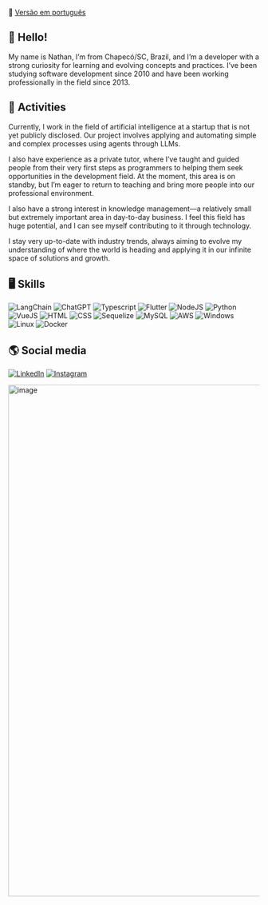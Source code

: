 📖 [Versão em português](https://github.com/NathanAP/NathanAP/blob/main/README.md)

## 👋 Hello!

My name is Nathan, I’m from Chapecó/SC, Brazil, and I’m a developer with a strong curiosity for learning and evolving concepts and practices. I’ve been studying software development since 2010 and have been working professionally in the field since 2013.

## 🚀 Activities

Currently, I work in the field of artificial intelligence at a startup that is not yet publicly disclosed. Our project involves applying and automating simple and complex processes using agents through LLMs.

I also have experience as a private tutor, where I’ve taught and guided people from their very first steps as programmers to helping them seek opportunities in the development field. At the moment, this area is on standby, but I’m eager to return to teaching and bring more people into our professional environment.

I also have a strong interest in knowledge management—a relatively small but extremely important area in day-to-day business. I feel this field has huge potential, and I can see myself contributing to it through technology.

I stay very up-to-date with industry trends, always aiming to evolve my understanding of where the world is heading and applying it in our infinite space of solutions and growth.

## 🖥️ Skills

![LangChain](https://img.shields.io/badge/langchain-1C3C3C?style=for-the-badge&logo=langchain&logoColor=white) ![ChatGPT](https://img.shields.io/badge/ChatGPT-74aa9c?style=for-the-badge&logo=openai&logoColor=white) ![Typescript](https://img.shields.io/badge/TypeScript-007ACC?style=for-the-badge&logo=typescript&logoColor=white) ![Flutter](https://img.shields.io/badge/Flutter-02569B?style=for-the-badge&logo=flutter&logoColor=white) ![NodeJS](https://img.shields.io/badge/Node.js-43853D?style=for-the-badge&logo=node.js&logoColor=white) ![Python](https://img.shields.io/badge/Python-FFD43B?style=for-the-badge&logo=python&logoColor=blue) ![VueJS](https://img.shields.io/badge/Vue.js-35495E?style=for-the-badge&logo=vue.js&logoColor=4FC08D) ![HTML](https://img.shields.io/badge/HTML5-E34F26?style=for-the-badge&logo=html5&logoColor=white) ![CSS](https://img.shields.io/badge/CSS3-1572B6?style=for-the-badge&logo=css3&logoColor=white) ![Sequelize](https://img.shields.io/badge/sequelize-323330?style=for-the-badge&logo=sequelize&logoColor=blue) ![MySQL](https://img.shields.io/badge/MySQL-00000F?style=for-the-badge&logo=mysql&logoColor=white) ![AWS](https://img.shields.io/badge/Amazon_AWS-232F3E?style=for-the-badge&logo=amazon-aws&logoColor=white) ![Windows](https://img.shields.io/badge/Windows-017AD7?style=for-the-badge&logo=windows&logoColor=white) ![Linux](https://img.shields.io/badge/Linux-E34F26?style=for-the-badge&logo=linux&logoColor=black) ![Docker](https://img.shields.io/badge/docker-%230db7ed.svg?style=for-the-badge&logo=docker&logoColor=white)

## 🌎 Social media

[![LinkedIn](https://img.shields.io/badge/LinkedIn-0077B5?style=for-the-badge&logo=linkedin&logoColor=white)](https://linkedin.com/in/linkednats) [![Instagram](https://img.shields.io/badge/Instagram-E4405F?style=for-the-badge&logo=instagram&logoColor=white)](https://instagram.com/naatsgram) 

<img width="1536" height="1024" alt="image" src="https://github.com/user-attachments/assets/680da44c-c507-41f9-8293-519db2b37998" />
